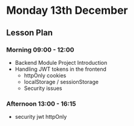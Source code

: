 # Monday 13th December

## Lesson Plan

### Morning 09:00 - 12:00

+ Backend Module Project Introduction
+ Handling JWT tokens in the frontend
  + httpOnly cookies
  + localStorage / sessionStorage
  + Security issues

### Afternoon 13:00 - 16:15

+ security jwt httpOnly
